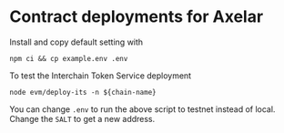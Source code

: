 # Contract deployments for Axelar

Install and copy default setting with

```
npm ci && cp example.env .env
```

To test the Interchain Token Service deployment

```
node evm/deploy-its -n ${chain-name}
```

You can change `.env` to run the above script to testnet instead of local. Change the `SALT` to get a new address.
